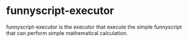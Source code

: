 # funnyscript-executor

funnyscript-executor is the executor that execute the simple funnyscript that can perform simple mathematical
calculation.